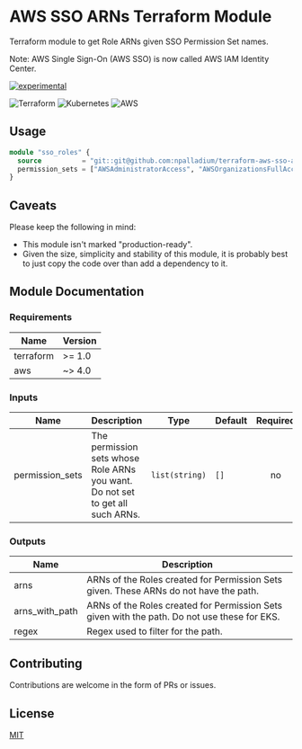 # AWS SSO ARNs Terraform Module

Terraform module to get Role ARNs given SSO Permission Set names.

Note: AWS Single Sign-On (AWS SSO) is now called AWS IAM Identity Center.

[![experimental](http://badges.github.io/stability-badges/dist/experimental.svg)](http://github.com/badges/stability-badges)

![Terraform](https://img.shields.io/badge/terraform-%235835CC.svg?style=for-the-badge&logo=terraform&logoColor=white)
![Kubernetes](https://img.shields.io/badge/kubernetes-%23326ce5.svg?style=for-the-badge&logo=kubernetes&logoColor=white)
![AWS](https://img.shields.io/badge/AWS-%23FF9900.svg?style=for-the-badge&logo=amazon-aws&logoColor=white)

## Usage
```terraform
module "sso_roles" {
  source          = "git::git@github.com:npalladium/terraform-aws-sso-arns.git"
  permission_sets = ["AWSAdministratorAccess", "AWSOrganizationsFullAccess"] # leave unset to get all
}
```

## Caveats

Please keep the following in mind:
- This module isn't marked "production-ready".
- Given the size, simplicity and stability of this module, it is probably best to just copy the code over than add a dependency to it.

## Module Documentation
<!-- BEGIN_TF_DOCS -->
### Requirements

| Name | Version |
|------|---------|
| terraform | >= 1.0 |
| aws | ~> 4.0 |

### Inputs

| Name | Description | Type | Default | Required |
|------|-------------|------|---------|:--------:|
| permission\_sets | The permission sets whose Role ARNs you want. Do not set to get all such ARNs. | `list(string)` | `[]` | no |

### Outputs

| Name | Description |
|------|-------------|
| arns | ARNs of the Roles created for Permission Sets given. These ARNs do not have the path. |
| arns\_with\_path | ARNs of the Roles created for Permission Sets given with the path. Do not use these for EKS. |
| regex | Regex used to filter for the path. |
<!-- END_TF_DOCS -->

## Contributing
Contributions are welcome in the form of PRs or issues.

## License

[MIT](https://choosealicense.com/licenses/mit/)
